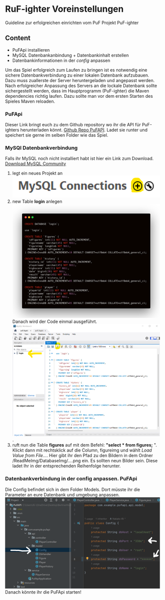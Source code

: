 # RuF-ighter Voreinstellungen
Guideline zur erfolgreichen einrichten vom PuF Projekt PuF-ighter

## Content
- PuFApi installieren
- MySQL Datenbankanbindung + Datenbankinhalt erstellen
- Datenbankinformationen in der _config_ anpassen


Um das Spiel erfolgreich zum Laufen zu bringen ist es notwendig eine sichere Datenbankverbindung zu einer lokalen Datenbank aufzubauen. Dazu muss zuallerste der Server heruntergeladen und angepasst werden. Nach erfolgreicher Anpassung des Servers an die lockale Datenbank sollte sichergestellt werden, dass im Hauptprogramm (PuF-ighter) die Maven dependencies richtig laufen. Dazu sollte man vor dem ersten Starten des Spieles Maven reloaden. 

### PuFApi 
Dieser Link bringt euch zu dem Github repository wo ihr die API für PuF-ighters herunterladen könnt. [Github Repo PuFAPI](https://github.com/Nakato-Illi/PufAPI).
Ladet sie runter und speichert sie gerne im selben Folder wie das Spiel. 

### MySQl Datenbankverbindung
Falls ihr MySQL noch nicht installiert habt ist hier ein Link zum Download. [Download MySQL Community](https://dev.mysql.com/downloads/mysql/)
1. legt ein neues Projekt an ![auf der MySql Startseite](ReadMeImg/configImg/newMysqlProj1.png)
2. new Table **login** anlegen![Tablecode MySql](ReadMeImg/configImg/carbon.png)Danach wird der Code einmal ausgeführt. ![Tablecode MySql](./ReadMeImg/configImg/newTable.png).
3. ruft nun die Table **figures** auf mit dem Befehl: **"select * from figures;** ". Klickt dann mit rechtsklick auf die Column, figureimg und wählt _Load Value from File..._. Hier gibt ihr den Pfad zu den Bildern in dem Ordner /ReadMeImg/DatabaseImg/....png ein. Es sollten neun Bilder sein. Diese ladet Ihr in der entsprechenden Reihenfolge herunter. 

### Datenbankverbindung in der config anpassen. PuFApi
Die Config befindet sich in dem Folder Models. Dort müsste ihr die Parameter an eure Datenbank und umgebung anpassen.![ConfigAPI](/ReadMeImg/configImg/configAPI.png)
Danach könnte ihr die PuFApi starten!

